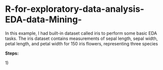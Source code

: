 # R-for-exploratory-data-analysis-EDA-data-Mining-
<p>In this example, I had built-in dataset called iris to perform some basic EDA tasks. The iris dataset contains measurements of sepal length, sepal width, petal length, and petal width for 150 iris flowers, representing three species</p>
<p><b>Steps:</b></p>
<p>1) </p>
